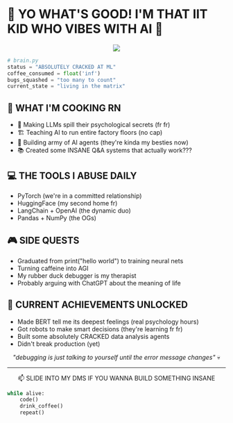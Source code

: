 # 💫 YO WHAT'S GOOD! I'M THAT IIT KID WHO VIBES WITH AI 🤖

<div align="center">

![](https://media.giphy.com/media/ZVik7pBtu9dNS/giphy.gif)

</div>

```python
# brain.py
status = "ABSOLUTELY CRACKED AT ML"
coffee_consumed = float('inf')
bugs_squashed = "too many to count"
current_state = "living in the matrix"
```

## 🚀 WHAT I'M COOKING RN

- 🧠 Making LLMs spill their psychological secrets (fr fr)
- 🏗️ Teaching AI to run entire factory floors (no cap)
- 🤖 Building army of AI agents (they're kinda my besties now)
- 📚 Created some INSANE Q&A systems that actually work???

## 💻 THE TOOLS I ABUSE DAILY

- PyTorch (we're in a committed relationship)
- HuggingFace (my second home fr)
- LangChain + OpenAI (the dynamic duo)
- Pandas + NumPy (the OGs)

## 🎮 SIDE QUESTS

- Graduated from print("hello world") to training neural nets
- Turning caffeine into AGI
- My rubber duck debugger is my therapist
- Probably arguing with ChatGPT about the meaning of life

## 🌟 CURRENT ACHIEVEMENTS UNLOCKED

- Made BERT tell me its deepest feelings (real psychology hours)
- Got robots to make smart decisions (they're learning fr fr)
- Built some absolutely CRACKED data analysis agents
- Didn't break production (yet)

<div align="center">

*"debugging is just talking to yourself until the error message changes"* 💀

</div>

---
<div align="center">

📫 SLIDE INTO MY DMS IF YOU WANNA BUILD SOMETHING INSANE

</div>

```python
while alive:
    code()
    drink_coffee()
    repeat()
```
